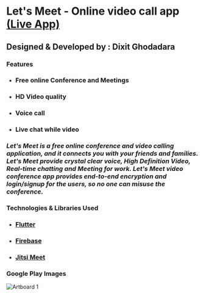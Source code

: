 # Let's Meet - Online video call app [(Live App)](https://play.google.com/store/apps/details?id=lets.meet.video)

## **Designed & Developed by : Dixit Ghodadara**

### **Features**
* ### Free online Conference and Meetings
* ### HD Video quality
* ### Voice call
* ### Live chat while video

### *Let's Meet is a free online conference and video calling application, and it connects you with your friends and families. Let's Meet provide crystal clear voice, High Definition Video, Real-time chatting and Meeting for work. Let's Meet video conference app provides end-to-end encryption and login/signup for the users, so no one can misuse the conference.*

### **Technologies & Libraries Used**
* ### [Flutter](https://flutter.dev/)
* ### [Firebase](https://firebase.google.com/)
* ### [Jitsi Meet](https://meet.jit.si/)

### Google Play Images

![Artboard 1](https://user-images.githubusercontent.com/51261247/232173983-fb0926c4-32b4-445f-8161-9467130b8c3f.png)



